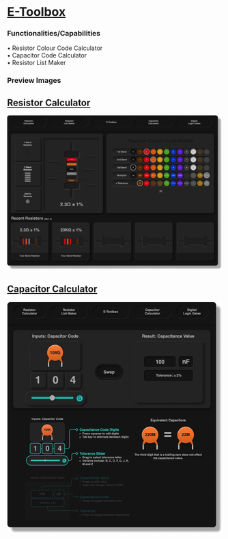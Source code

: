 # [E-Toolbox](https://michaeltr7.github.io/E-Toolbox/index.html)

<h3>Functionalities/Capabilities</h3>
• Resistor Colour Code Calculator <br>
• Capacitor Code Calculator<br>
• Resistor List Maker<br>

<h3>Preview Images</h3>

## [Resistor Calculator](https://michaeltr7.github.io/E-Toolbox/Resistor_Calculator.html)

[<img src="./Preview Images/Resistor_Calculator_Preview_Page_3.png" width = "1000">](https://michaeltr7.github.io/E-Toolbox/Resistor_Calculator.html)

## [Capacitor Calculator](https://michaeltr7.github.io/E-Toolbox/Capacitor_Calculator.html)

[<img src="./Preview Images/Capacitor_Calculator_Preview_Page.png" width = "1000">](https://michaeltr7.github.io/E-Toolbox/Capacitor_Calculator.html)
